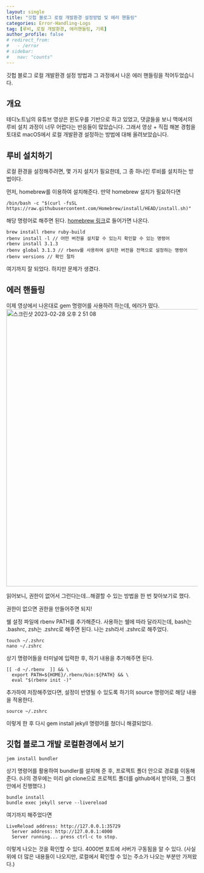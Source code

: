 ```yaml
---
layout: single
title: "깃헙 블로그 로컬 개발환경 설정방법 및 에러 핸들링"
categories: Error-Handling-Logs
tag: [루비, 로컬 개발환경, 에러핸들링, 기록]
author_profile: false
# redirect_from:
#   - /error
# sidebar:
#   nav: "counts"
---
```


깃헙 블로그 로컬 개발환경 설정 방법과 그 과정에서 나온 에러 핸들링을 적어두었습니다.

## 개요

테디노트님의 유튜브 영상은 윈도우를 기반으로 하고 있었고, 댓글들을 보니 맥에서의 루비 설치 과정이 너무 어렵다는 반응들이 많았습니다.
그래서 영상 + 직접 해본 경험을 토대로 macOS에서 로컬 개발환경 설정하는 방법에 대해 올려보았습니다.

## 루비 설치하기

로컬 환경을 설정해주려면, 몇 가지 설치가 필요한데, 그 중 하나인 루비를 설치하는 방법이다.

먼저, homebrew를 이용하여 설치해준다.
만약 homebrew 설치가 필요하다면

```
/bin/bash -c "$(curl -fsSL https://raw.githubusercontent.com/Homebrew/install/HEAD/install.sh)"
```

해당 명령어로 해주면 된다. [homebrew 링크](https://brew.sh/index_ko)로 들어가면 나온다.

```
brew install rbenv ruby-build
rbenv install -l // 어떤 버전을 설치할 수 있는지 확인할 수 있는 명령어
rbenv install 3.1.3
rbenv global 3.1.3 // rbenv를 사용하여 설치한 버전을 전역으로 설정하는 명령어
rbenv versions // 확인 절차
```

여기까지 잘 되었다.
하지만 문제가 생겼다.

## 에러 핸들링

이제 영상에서 나온대로 gem 명령어를 사용하려 하는데, 에러가 떴다.
<img width="731" alt="스크린샷 2023-02-28 오후 2 51 08" src="https://user-images.githubusercontent.com/91467260/221765884-3352ad6d-164c-4929-befd-8f22373c69ad.png">

읽어보니, 권한이 없어서 그런다는데...해결할 수 있는 방법을 한 번 찾아보기로 했다.

권한이 없으면 권한을 만들어주면 되지!

쉘 설정 파일에 rbenv PATH를 추가해준다. 사용하는 쉘에 따라 달라지는데, bash는 .bashrc, zsh는 .zshrc로 해주면 된다.
나는 zsh라서 .zshrc로 해주었다.

```
touch ~/.zshrc
nano ~/.zshrc
```

상기 명령어들을 터미널에 입력한 후, 하기 내용을 추가해주면 된다.

```
[[ -d ~/.rbenv  ]] && \
  export PATH=${HOME}/.rbenv/bin:${PATH} && \
  eval "$(rbenv init -)"
```

추가하여 저장해주었다면, 설정이 반영될 수 있도록 하기의 source 명령어로 해당 내용을 적용한다.

```
source ~/.zshrc
```

이렇게 한 후 다시 gem install jekyll 명령어를 쳤더니 해결되었다.

## 깃헙 블로그 개발 로컬환경에서 보기

```
jem install bundler
```

상기 명령어를 활용하여 bundler를 설치해 준 후, 프로젝트 폴더 안으로 경로를 이동해준다.
(나의 경우에는 미리 git clone으로 프로젝트 폴더를 github에서 받아와, 그 폴더 안에서 진행했다.)

```
bundle install
bundle exec jekyll serve --livereload
```

여기까지 해주었다면

```
LiveReload address: http://127.0.0.1:35729
  Server address: http://127.0.0.1:4000
  Server running... press ctrl-c to stop.
```

이렇게 나오는 것을 확인할 수 있다. 4000번 포트에 서버가 구동됨을 알 수 있다.
(사실 위에 더 많은 내용들이 나오지만, 로컬에서 확인할 수 있는 주소가 나오는 부분만 가져왔다.)
